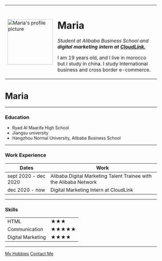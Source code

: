 <!DOCTYPE html>
<html lang="en" dir="ltr">

<head>
  <meta charset="utf-8">
  <meta description="This is what's displayed when you search for me on google">
  <title>♥Maria's Personal Site♥</title>
</head>

<body>
  <table cellspacing="30">
    <tr>
      <td><IMG src="images/Maria picture1.JPG" alt="Maria's profile picture" width=150></td>
      <td><h1>Maria</h1> <p><em>Student at Alibaba Business School and <strong>digital marketing intern at <a href="https://cloudlink.us/">CloudLink.</a></strong></em></p>
      <p>I am 19 years old, and I live in morocco but I study in china. I study International business and cross border e-commerce.</p></td>
    </tr>
  </table>
  <h1>Maria</h1>

  <hr>

  <h3>Education</h3>
  <ul>
    <li>Ryad Al Maarifa High School</li>
    <li>Jiangsu university</li>
    <li>Hangzhou Normal University, Alibaba Business School</li>
  </ul>

<hr>

  <h3>Work Experience</h3>
  <table cellspacing="10">
    <thead>
      <th>Dates</th>
      <th>Work</th>
    </thead>
    <tbody>
      <tr>
        <td>sept 2020 - dec 2020</td>
        <td>Alibaba Digital Marketing Talent Trainee with the Alibaba Network</td>
      </tr>
      <tr>
        <td>dec 2020 - now</td>
        <td> Digital Marketing Intern at CloudLink</td>
      </tr>
    </tbody>
  </table>

<hr>

  <h3>Skills</h3>
    <table cellspacing="10">
      <tr>
        <td>HTML</td>
        <td>★★★</td>
      </tr>
      <tr>
        <td>Communication</td>
        <td>★★★★★</td>
      </tr>
      <tr>
        <td>Digital Marketing</td>
        <td>★★★★</td>
      </tr>
    </table>

<hr>

  <a href="hobbies.html">My Hobbies</a>
  <a href="Contact me.html">Contact Me</a>

</body>

</html>
